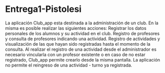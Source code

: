 # Entrega1-Pistolesi

La aplicación Club_app esta destinada a la administración de un club. En la misma es posible realizar las siguientes acciones: 
Registrar los datos personales de los alumnos y su actividad en el club.
Registro de profesores y consulta de profesores indicando una actividad.
Registro de actividades y visualización de las que hayan sido registradas hasta el momento de la consulta.
Al realizar el registro de una actividad desde el administrador es necesario vincularla con un profesor existente o en caso de no estar registrado,  Club_app permite crearlo desde la misma pantalla.  La aplicación no permite el reingreso de una actividad - turno ya registrada.
